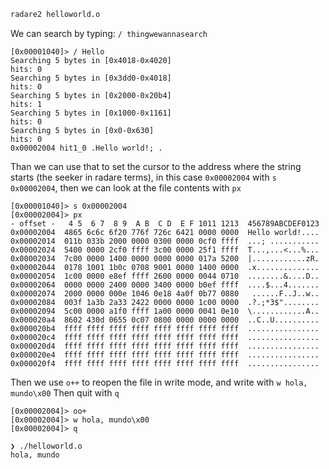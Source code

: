 ```bash
radare2 helloworld.o
```

We can search by typing: `/ thingwewannasearch`

```radare2
[0x00001040]> / Hello  
Searching 5 bytes in [0x4018-0x4020]  
hits: 0  
Searching 5 bytes in [0x3dd0-0x4018]  
hits: 0  
Searching 5 bytes in [0x2000-0x20b4]  
hits: 1  
Searching 5 bytes in [0x1000-0x1161]  
hits: 0  
Searching 5 bytes in [0x0-0x630]  
hits: 0  
0x00002004 hit1_0 .Hello world!; .
```

Than we can use that to set the cursor to the address where the string starts (the seeker in radare terms), in this case `0x00002004` with `s 0x00002004`, then we can look at the file contents with `px`

```
[0x00001040]> s 0x00002004  
[0x00002004]> px  
- offset -   4 5  6 7  8 9  A B  C D  E F 1011 1213  456789ABCDEF0123  
0x00002004  4865 6c6c 6f20 776f 726c 6421 0000 0000  Hello world!....  
0x00002014  011b 033b 2000 0000 0300 0000 0cf0 ffff  ...; ...........  
0x00002024  5400 0000 2cf0 ffff 3c00 0000 25f1 ffff  T...,...<...%...  
0x00002034  7c00 0000 1400 0000 0000 0000 017a 5200  |............zR.  
0x00002044  0178 1001 1b0c 0708 9001 0000 1400 0000  .x..............  
0x00002054  1c00 0000 e8ef ffff 2600 0000 0044 0710  ........&....D..  
0x00002064  0000 0000 2400 0000 3400 0000 b0ef ffff  ....$...4.......  
0x00002074  2000 0000 000e 1046 0e18 4a0f 0b77 0880   ......F..J..w..  
0x00002084  003f 1a3b 2a33 2422 0000 0000 1c00 0000  .?.;*3$"........  
0x00002094  5c00 0000 a1f0 ffff 1a00 0000 0041 0e10  \............A..  
0x000020a4  8602 430d 0655 0c07 0800 0000 0000 0000  ..C..U..........  
0x000020b4  ffff ffff ffff ffff ffff ffff ffff ffff  ................  
0x000020c4  ffff ffff ffff ffff ffff ffff ffff ffff  ................  
0x000020d4  ffff ffff ffff ffff ffff ffff ffff ffff  ................  
0x000020e4  ffff ffff ffff ffff ffff ffff ffff ffff  ................  
0x000020f4  ffff ffff ffff ffff ffff ffff ffff ffff  ................
```

Then we use `o++` to reopen the file in write mode, and write with `w hola, mundo\x00`
Then quit with `q`

```radare
[0x00002004]> oo+  
[0x00002004]> w hola, mundo\x00  
[0x00002004]> q

❯ ./helloworld.o    
hola, mundo
```
